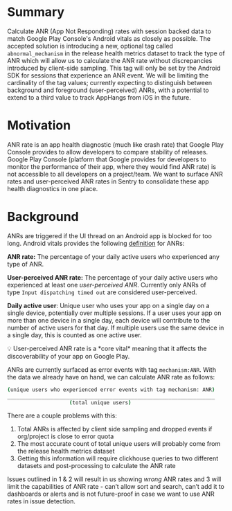 
# Summary 

Calculate ANR (App Not Responding) rates with session backed data to match Google Play Console's Android vitals as closely as possible. The accepted solution is introducing a new, optional tag called `abnormal_mechanism` in the release health metrics dataset to track the type of ANR which will allow us to calculate the ANR rate without discrepancies introduced by client-side sampling. This tag will only be set by the Android SDK for sessions that experience an ANR event. We will be limiting the cardinality of the tag values; currently expecting to distinguish between background and foreground (user-perceived) ANRs, with a potential to extend to a third value to track AppHangs from iOS in the future.

# Motivation

ANR rate is an app health diagnostic (much like crash rate) that Google Play Console provides to allow developers to compare stability of releases. Google Play Console (platform that Google provides for developers to monitor the performance of their app, where they would find ANR rate) is not accessible to all developers on a project/team. We want to surface ANR rates and user-perceived ANR rates in Sentry to consolidate these app health diagnostics in one place.

# Background

ANRs are triggered if the UI thread on an Android app is blocked for too long. Android vitals provides the following [definition](https://developer.android.com/topic/performance/vitals/anr#android-vitals) for ANRs:

**ANR rate:** The percentage of your daily active users who experienced any type of ANR.

**User-perceived ANR rate:** The percentage of your daily active users who experienced at least one *user-perceived ANR*. Currently only ANRs of type `Input dispatching timed out` are considered user-perceived.

**Daily active user**: Unique user who uses your app on a single day on a single device, potentially over multiple sessions. If a user uses your app on more than one device in a single day, each device will contribute to the number of active users for that day. If multiple users use the same device in a single day, this is counted as one active user.

<aside>
💡 User-perceived ANR rate is a *core vital* meaning that it affects the discoverability of your app on Google Play.
</aside>
  

ANRs are currently surfaced as error events with tag `mechanism:ANR`. With the data we already have on hand, we can calculate ANR rate as follows:

```bash
(unique users who experienced error events with tag mechanism: ANR)
___________________________________________________________________
                    (total unique users)
```

There are a couple problems with this:

1. Total ANRs is affected by client side sampling and dropped events if org/project is close to error quota
2. The most accurate count of total unique users will probably come from the release health metrics dataset
3. Getting this information will require clickhouse queries to two different datasets and post-processing to calculate the ANR rate

Issues outlined in 1 & 2 will result in us showing *wrong* ANR rates and 3 will limit the capabilities of ANR rate - can’t allow sort and search, can’t add it to dashboards or alerts and is not future-proof in case we want to use ANR rates in issue detection.

